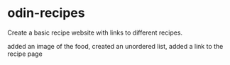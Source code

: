 # odin-recipes

Create a basic recipe website with links to different recipes.

added an image of the food, created an unordered list, added a link to the recipe page
